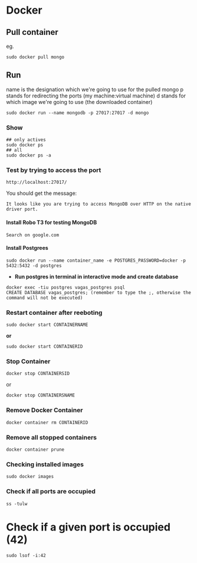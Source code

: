 # Docker

## Pull container

eg.

```
sudo docker pull mongo
```

## Run

name is the designation which we're going to use for the pulled mongo
p stands for redirecting the ports (my machine:virtual machine)
d stands for which image we're going to use (the downloaded container)

```
sudo docker run --name mongodb -p 27017:27017 -d mongo
```

### Show

```
## only actives
sudo docker ps
## all
sudo docker ps -a
```

### Test by trying to access the port

```
http://localhost:27017/
```

You should get the message:

```
It looks like you are trying to access MongoDB over HTTP on the native driver port.
```

#### Install Robo T3 for testing MongoDB

```
Search on google.com
```

#### Install Postgrees

```
sudo docker run --name container_name -e POSTGRES_PASSWORD=docker -p 5432:5432 -d postgres

```

- **Run postgres in terminal in interactive mode and create database**

```
docker exec -tiu postgres vagas_postgres psql
CREATE DATABASE vagas_postgres; (remember to type the ;, otherwise the command will not be executed)
```

### Restart container after reeboting

```
sudo docker start CONTAINERNAME
```

**or**

```
sudo docker start CONTAINERID
```

### Stop Container

```
docker stop CONTAINERSID
```

or

```
docker stop CONTAINERSNAME
```

### Remove Docker Container

```
docker container rm CONTAINERID
```

### Remove all stopped containers

```
docker container prune
```

### Checking installed images

```
sudo docker images
```

### Check if all ports are occupied

```
ss -tulw
```

# Check if a given port is occupied (42)

```
sudo lsof -i:42
```
